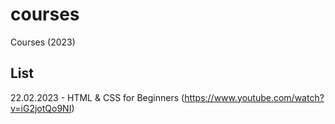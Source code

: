 # courses
Courses (2023)

## List
22.02.2023 - HTML & CSS for Beginners (https://www.youtube.com/watch?v=iG2jotQo9NI)
